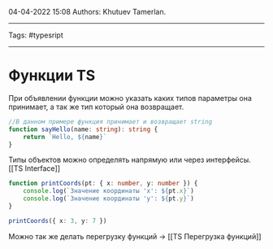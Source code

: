 04-04-2022
15:08
Authors: Khutuev Tamerlan.
***
Tags: #typesript 
***
# Функции TS
При объявлении функции можно указать каких типов параметры она принимает, а так же тип который она возвращает. 
```typescript
//В данном примере функция принимает и возвращает string
function sayHello(name: string): string {
	return `Hello, ${name}`
}
```

Типы объектов можно определять напрямую или через интерфейсы. 
[[TS Interface]]
```typescript
function printCoords(pt: { x: number, y: number }) { 
	console.log(`Значение координаты 'x': ${pt.x}`) 
	console.log(`Значение координаты 'y': ${pt.y}`) 
} 

printCoords({ x: 3, y: 7 })
```

Можно так же делать перегрузку функций -> [[TS Перегрузка функций]]